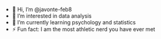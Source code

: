 - 👋 Hi, I’m @javonte-feb8
- 👀 I’m interested in data analysis
- 🌱 I’m currently learning psychology and statistics
- ⚡ Fun fact: I am the most athletic nerd you have ever met

<!---
javonte-feb8/javonte-feb8 is a ✨ special ✨ repository because its `README.md` (this file) appears on your GitHub profile.
You can click the Preview link to take a look at your changes.
--->
